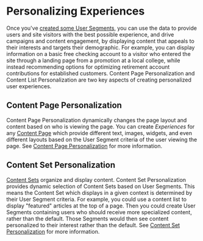 # Personalizing Experiences

Once you've [created some User Segments](../01-segmentation/01-segmentation-intro.md), you can use the data to provide users and site visitors with the best possible experience, and drive campaigns and content engagement, by displaying content that appeals to their interests and targets their demographic. For example, you can display information on a basic free checking account to a visitor who entered the site through a landing page from a promotion at a local college, while instead recommending options for optimizing retirement account contributions for established customers. Content Page Personalization and Content List Personalization are two key aspects of creating personalized user experiences.

## Content Page Personalization

Content Page Personalization dynamically changes the page layout and content based on who is viewing the page. You can create *Experiences* for any [Content Page](../../02-creating-pages/05-building-content-pages.md) which provide different text, images, widgets, and even different layouts based on the User Segment criteria of the user viewing the page. See [Content Page Personalization](./02-content-page-personalization.md) for more information.

## Content Set Personalization

[Content Sets](TODO) organize and display content. Content Set Personalization provides dynamic selection of Content Sets based on User Segments. This means the Content Set which displays in a given context is determined by their User Segment criteria. For example, you could use a content list to display "featured" articles at the top of a page. Then you could create User Segments containing users who should receive more specialized content, rather than the default. Those Segments would then see content personalized to their interest rather than the default. See [Content Set Personalization](./03-content-set-personalization.md) for more information.
